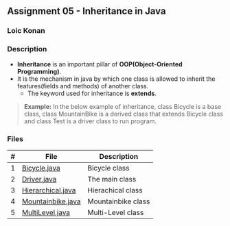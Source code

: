 ## Assignment 05 - Inheritance in Java

### Loic Konan

### Description

- **Inheritance** is an important pillar of **OOP(Object-Oriented Programming)**.<br> 
- It is the mechanism in java by which one class is allowed to inherit the features(fields and methods) of another class.
  - The keyword used for inheritance is **extends**.
  
> **Example:** In the below example of inheritance, class Bicycle is a base class,
> class MountainBike is a derived class that extends Bicycle class and class Test is a driver class to run program.

### Files

|   #   | File                                   | Description        |
| :---: | -------------------------------------- | ------------------ |
|   1   | [Bicycle.java](Bicycle.java)           | Bicycle class      |
|   2   | [Driver.java](Driver.java)             | The main class     |
|   3   | [Hierarchical.java](Hierarchical.java) | Hierachical class  |
|   4   | [Mountainbike.java](Mountainbike.java) | Mountainbike class |
|   5   | [MultiLevel.java](MultiLevel.java)     | Multi-Level class  |
